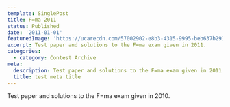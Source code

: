 ```yaml
---
template: SinglePost
title: F=ma 2011
status: Published
date: '2011-01-01'
featuredImage: 'https://ucarecdn.com/57002902-e8b3-4315-9995-beb637b29128/'
excerpt: Test paper and solutions to the F=ma exam given in 2011.
categories:
  - category: Contest Archive
meta:
  description: Test paper and solutions to the F=ma exam given in 2011.
  title: test meta title
---
```

Test paper and solutions to the F=ma exam given in 2010.